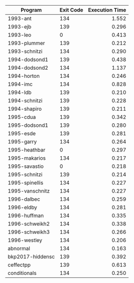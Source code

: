 | Program | Exit Code | Execution Time |
| ------- |:--------- | --------------:|
| 1993-ant | 134 | 1.552 |
| 1993-ejb | 139 | 0.296 |
| 1993-leo | 0 | 0.413 |
| 1993-plummer | 139 | 0.212 |
| 1993-schnitzi | 134 | 0.290 |
| 1994-dodsond1 | 139 | 0.438 |
| 1994-dodsond2 | 134 | 1.137 |
| 1994-horton | 134 | 0.246 |
| 1994-imc | 134 | 0.828 |
| 1994-ldb | 139 | 0.210 |
| 1994-schnitzi | 139 | 0.228 |
| 1994-shapiro | 139 | 0.211 |
| 1995-cdua | 139 | 0.342 |
| 1995-dodsond1 | 139 | 0.280 |
| 1995-esde | 139 | 0.281 |
| 1995-garry | 134 | 0.264 |
| 1995-heathbar | 0 | 0.297 |
| 1995-makarios | 134 | 0.217 |
| 1995-savastio | 0 | 0.218 |
| 1995-schnitzi | 139 | 0.214 |
| 1995-spinellis | 134 | 0.227 |
| 1995-vanschnitz | 134 | 0.227 |
| 1996-dalbec | 134 | 0.259 |
| 1996-eldby | 134 | 0.281 |
| 1996-huffman | 134 | 0.335 |
| 1996-schweikh2 | 134 | 0.338 |
| 1996-schweikh3 | 134 | 0.266 |
| 1996-westley | 134 | 0.206 |
| abnormal | 134 | 0.163 |
| bkp2017-hiddensc | 139 | 0.392 |
| ceffectpp | 139 | 0.613 |
| conditionals | 134 | 0.250 |
